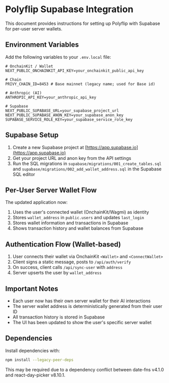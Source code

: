 # Polyflip Supabase Integration

This document provides instructions for setting up Polyflip with Supabase for per-user server wallets.

## Environment Variables

Add the following variables to your `.env.local` file:

```
# OnchainKit / Wallet
NEXT_PUBLIC_ONCHAINKIT_API_KEY=your_onchainkit_public_api_key

# Chain
PRIVY_CHAIN_ID=8453 # Base mainnet (legacy name; used for Base id)

# Anthropic (AI)
ANTHROPIC_API_KEY=your_anthropic_api_key

# Supabase
NEXT_PUBLIC_SUPABASE_URL=your_supabase_project_url
NEXT_PUBLIC_SUPABASE_ANON_KEY=your_supabase_anon_key
SUPABASE_SERVICE_ROLE_KEY=your_supabase_service_role_key
```

## Supabase Setup

1. Create a new Supabase project at [https://app.supabase.io](https://app.supabase.io)
2. Get your project URL and anon key from the API settings
3. Run the SQL migrations in `supabase/migrations/001_create_tables.sql` and `supabase/migrations/002_add_wallet_address.sql` in the Supabase SQL editor

## Per-User Server Wallet Flow

The updated application now:

1. Uses the user's connected wallet (OnchainKit/Wagmi) as identity
2. Stores `wallet_address` in `public.users` and updates `last_login`
3. Stores wallet information and transactions in Supabase
4. Shows transaction history and wallet balances from Supabase

## Authentication Flow (Wallet-based)

1. User connects their wallet via OnchainKit `<Wallet>` and `<ConnectWallet>`
2. Client signs a static message, posts to `/api/auth/verify`
3. On success, client calls `/api/sync-user` with `address`
4. Server upserts the user by `wallet_address`

## Important Notes

- Each user now has their own server wallet for their AI interactions
- The server wallet address is deterministically generated from their user ID
- All transaction history is stored in Supabase
- The UI has been updated to show the user's specific server wallet

## Dependencies

Install dependencies with:

```bash
npm install --legacy-peer-deps
```

This may be required due to a dependency conflict between date-fns v4.1.0 and react-day-picker v8.10.1.

